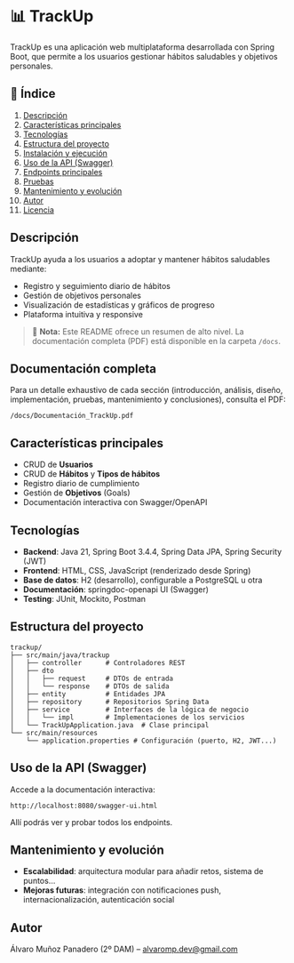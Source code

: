 # 📊 TrackUp

TrackUp es una aplicación web multiplataforma desarrollada con Spring Boot, que permite a los usuarios gestionar hábitos saludables y objetivos personales.

## 📝 Índice

1. [Descripción](#descripción)
2. [Características principales](#características-principales)
3. [Tecnologías](#tecnologías)
4. [Estructura del proyecto](#estructura-del-proyecto)
5. [Instalación y ejecución](#instalación-y-ejecución)
6. [Uso de la API (Swagger)](#uso-de-la-api-swagger)
7. [Endpoints principales](#endpoints-principales)
8. [Pruebas](#pruebas)
9. [Mantenimiento y evolución](#mantenimiento-y-evolución)
10. [Autor](#autor)
11. [Licencia](#licencia)

## Descripción

TrackUp ayuda a los usuarios a adoptar y mantener hábitos saludables mediante:

- Registro y seguimiento diario de hábitos  
- Gestión de objetivos personales  
- Visualización de estadísticas y gráficos de progreso  
- Plataforma intuitiva y responsive  

> 🚀 **Nota:** Este README ofrece un resumen de alto nivel. La documentación completa (PDF) está disponible en la carpeta `/docs`.

## Documentación completa

Para un detalle exhaustivo de cada sección (introducción, análisis, diseño, implementación, pruebas, mantenimiento y conclusiones), consulta el PDF:

```
/docs/Documentación_TrackUp.pdf
```

## Características principales

- CRUD de **Usuarios**  
- CRUD de **Hábitos** y **Tipos de hábitos**  
- Registro diario de cumplimiento  
- Gestión de **Objetivos** (Goals)  
- Documentación interactiva con Swagger/OpenAPI  

## Tecnologías

- **Backend**: Java 21, Spring Boot 3.4.4, Spring Data JPA, Spring Security (JWT)  
- **Frontend**: HTML, CSS, JavaScript (renderizado desde Spring)  
- **Base de datos**: H2 (desarrollo), configurable a PostgreSQL u otra  
- **Documentación**: springdoc-openapi UI (Swagger)  
- **Testing**: JUnit, Mockito, Postman  

## Estructura del proyecto

```
trackup/
├── src/main/java/trackup
│   ├── controller      # Controladores REST
│   ├── dto
│   │   ├── request     # DTOs de entrada
│   │   └── response    # DTOs de salida
│   ├── entity          # Entidades JPA
│   ├── repository      # Repositorios Spring Data
│   ├── service         # Interfaces de la lógica de negocio
│   │   └── impl        # Implementaciones de los servicios
│   └── TrackUpApplication.java  # Clase principal
└── src/main/resources
    └── application.properties # Configuración (puerto, H2, JWT...)
```

<!--
## Instalación y ejecución

1. Clona el repositorio:  
   ```bash
   git clone https://github.com/tu-usuario/trackup.git
   cd trackup
   ```
2. Ejecuta con Maven:  
   ```bash
   ./mvnw spring-boot:run
   ```
3. La aplicación estará disponible en `http://localhost:8080`.
-->

## Uso de la API (Swagger)

Accede a la documentación interactiva:

```
http://localhost:8080/swagger-ui.html
```

Allí podrás ver y probar todos los endpoints.

<!--
## Pruebas

- **Unitarias**: JUnit + Mockito para servicios y controladores.  
- **Integración**: `@SpringBootTest` para flujos completos.  
- **Manual**: Colecciones de Postman disponibles en `/postman`.  

> En próximas entregas se ampliarán las pruebas unitarias y de integración.
-->

## Mantenimiento y evolución

- **Escalabilidad**: arquitectura modular para añadir retos, sistema de puntos…  
- **Mejoras futuras**: integración con notificaciones push, internacionalización, autenticación social  

## Autor

Álvaro Muñoz Panadero (2º DAM) – alvaromp.dev@gmail.com

<!-- 
## Licencia

Este proyecto está bajo licencia MIT. (Ver archivo `LICENSE`)
-->
